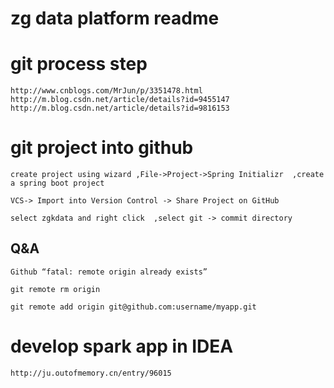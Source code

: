 # zg data platform readme

# git process step
    http://www.cnblogs.com/MrJun/p/3351478.html
    http://m.blog.csdn.net/article/details?id=9455147
    http://m.blog.csdn.net/article/details?id=9816153

# git project into github
    create project using wizard ,File->Project->Spring Initializr  ,create a spring boot project

    VCS-> Import into Version Control -> Share Project on GitHub

    select zgkdata and right click  ,select git -> commit directory

## Q&A
    Github “fatal: remote origin already exists”

    git remote rm origin

    git remote add origin git@github.com:username/myapp.git

# develop spark app in IDEA

    http://ju.outofmemory.cn/entry/96015
